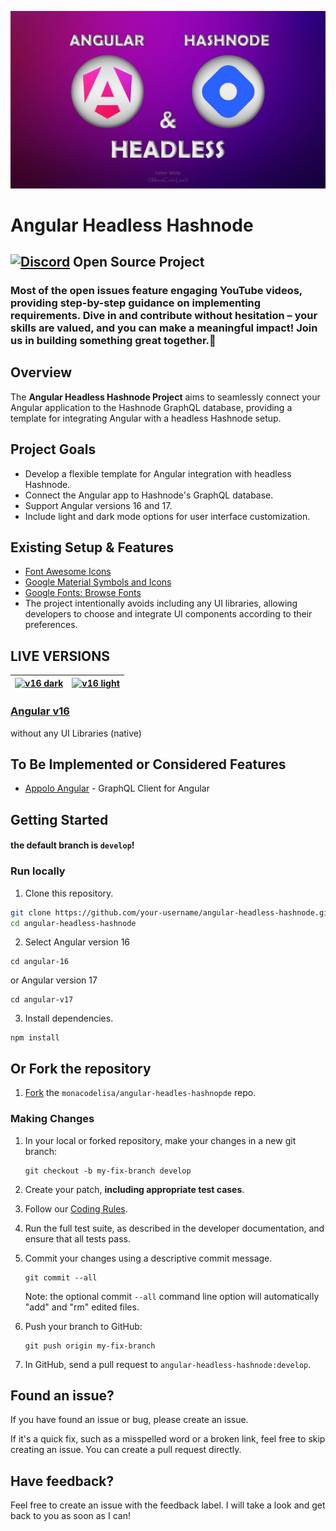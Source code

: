 ![](/angular-headless-hashnode.jpg)

# Angular Headless Hashnode
## [![Discord](https://github.com/monacodelisa/icons-and-graphics/blob/main/icomoon/PNG/discord.png?raw=true)](https://discord.gg/3bS3xpCj) Open Source Project 

### Most of the open issues feature engaging YouTube videos, providing step-by-step guidance on implementing requirements. Dive in and contribute without hesitation – your skills are valued, and you can make a meaningful impact! Join us in building something great together.🌟

## Overview 

The **Angular Headless Hashnode Project** aims to seamlessly connect your Angular application to the Hashnode GraphQL database, providing a template for integrating Angular with a headless Hashnode setup. 

## Project Goals

- Develop a flexible template for Angular integration with headless Hashnode.
- Connect the Angular app to Hashnode's GraphQL database.
- Support Angular versions 16 and 17.
- Include light and dark mode options for user interface customization.

## Existing Setup & Features
- [Font Awesome Icons](https://fontawesome.com/)
- [Google Material Symbols and Icons](https://fonts.google.com/icons)
- [Google Fonts: Browse Fonts](https://fonts.google.com/)
- The project intentionally avoids including any UI libraries, allowing developers to choose and integrate UI components according to their preferences.

## LIVE VERSIONS

| [![v16 dark](https://raw.githubusercontent.com/monacodelisa/Angular-Headless-Hashnode/develop/angular-v16/src/assets/images/angular-headless-hashnode-dark.jpg)](https://angular-hashnode.monacodelisa.com/) | [![v16 light](https://raw.githubusercontent.com/monacodelisa/Angular-Headless-Hashnode/develop/angular-v16/src/assets/images/angular-headless-hashnode-light.jpg)](https://angular-hashnode.monacodelisa.com/) |
| - | - |
### [Angular v16](https://angular-hashnode.monacodelisa.com/)                          
without any UI Libraries (native)



## To Be Implemented or Considered Features

- [Appolo Angular](https://the-guild.dev/graphql/apollo-angular/docs) - GraphQL Client for Angular

## Getting Started

#### the default branch is `develop`!

### Run locally

1. Clone this repository.

```bash
git clone https://github.com/your-username/angular-headless-hashnode.git
cd angular-headless-hashnode
```
2. Select Angular version 16 
```
cd angular-16
```

or Angular version 17
```
cd angular-v17
```

3. Install dependencies.

```
npm install
```

## Or Fork the repository

1. [Fork](https://docs.github.com/en/github/getting-started-with-github/fork-a-repo) the `monacodelisa/angular-headles-hashnopde` repo.

### Making Changes

1. In your local or forked repository, make your changes in a new git branch:

     ```shell
     git checkout -b my-fix-branch develop
     ```

2. Create your patch, **including appropriate test cases**.

3. Follow our [Coding Rules](#coding-rules).

4. Run the full test suite, as described in the developer documentation, and ensure that all tests pass.

5. Commit your changes using a descriptive commit message.

     ```shell
     git commit --all
     ```
    Note: the optional commit `--all` command line option will automatically "add" and "rm" edited files.

6. Push your branch to GitHub:

    ```shell
    git push origin my-fix-branch
    ```

7. In GitHub, send a pull request to `angular-headless-hashnode:develop`.

## Found an issue?
If you have found an issue or bug, please create an issue.

If it's a quick fix, such as a misspelled word or a broken link, feel free to skip creating an issue. You can create a pull request directly.

## Have feedback?
Feel free to create an issue with the feedback label. I will take a look and get back to you as soon as I can!

